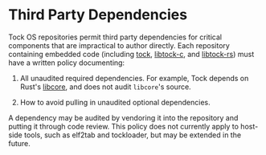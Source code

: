 Third Party Dependencies
========================

Tock OS repositories permit third party dependencies for critical components
that are impractical to author directly. Each repository containing embedded
code (including [tock](https://www.github.com/tock/tock),
[libtock-c](https://www.github.com/tock/libtock-c), and
[libtock-rs](https://www.github.com/tock/libtock-rs)) must have a written policy
documenting:

1. All unaudited required dependencies. For example, Tock depends on Rust's
   [libcore](https://doc.rust-lang.org/core/index.html), and does not audit
   `libcore`'s source.

1. How to avoid pulling in unaudited optional dependencies.

A dependency may be audited by vendoring it into the repository and putting it
through code review. This policy does not currently apply to host-side tools,
such as elf2tab and tockloader, but may be extended in the future.

